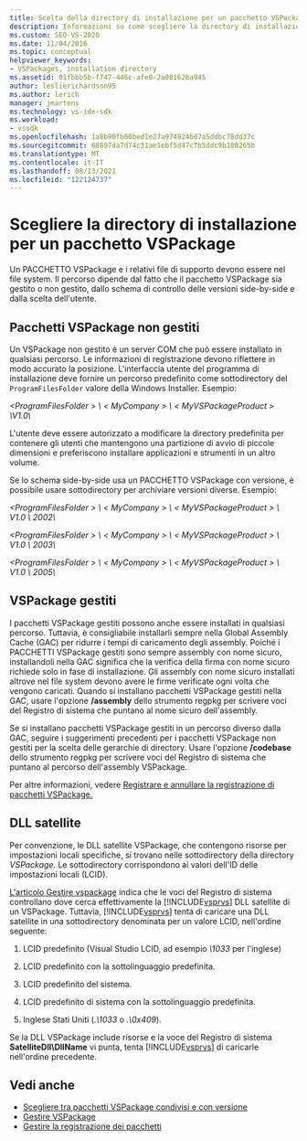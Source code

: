 ```yaml
---
title: Scelta della directory di installazione per un pacchetto VSPackage | Microsoft Docs
description: Informazioni su come scegliere la directory di installazione per un PACCHETTO VSPackage e i relativi file di supporto, usando fattori quali se è gestito o non gestito.
ms.custom: SEO-VS-2020
ms.date: 11/04/2016
ms.topic: conceptual
helpviewer_keywords:
- VSPackages, installation directory
ms.assetid: 01fbbb5b-f747-446c-afe0-2a081626a945
author: leslierichardson95
ms.author: lerich
manager: jmartens
ms.technology: vs-ide-sdk
ms.workload:
- vssdk
ms.openlocfilehash: 1a8b90fb00bed1e27a974924b07a5ddbc78dd37c
ms.sourcegitcommit: 68897da7d74c31ae1ebf5d47c7b5ddc9b108265b
ms.translationtype: MT
ms.contentlocale: it-IT
ms.lasthandoff: 08/13/2021
ms.locfileid: "122124737"
---
```

# <a name="choose-the-installation-directory-for-a-vspackage"></a>Scegliere la directory di installazione per un pacchetto VSPackage
Un PACCHETTO VSPackage e i relativi file di supporto devono essere nel file system. Il percorso dipende dal fatto che il pacchetto VSPackage sia gestito o non gestito, dallo schema di controllo delle versioni side-by-side e dalla scelta dell'utente.

## <a name="unmanaged-vspackages"></a>Pacchetti VSPackage non gestiti
 Un VSPackage non gestito è un server COM che può essere installato in qualsiasi percorso. Le informazioni di registrazione devono riflettere in modo accurato la posizione. L'interfaccia utente del programma di installazione deve fornire un percorso predefinito come sottodirectory del `ProgramFilesFolder` valore della Windows Installer. Esempio:

*&lt;ProgramFilesFolder &gt; \\ &lt; MyCompany &gt; \\ &lt; MyVSPackageProduct &gt; \V1.0\\*

 L'utente deve essere autorizzato a modificare la directory predefinita per contenere gli utenti che mantengono una partizione di avvio di piccole dimensioni e preferiscono installare applicazioni e strumenti in un altro volume.

 Se lo schema side-by-side usa un PACCHETTO VSPackage con versione, è possibile usare sottodirectory per archiviare versioni diverse. Esempio:

 *&lt;ProgramFilesFolder &gt; \\ &lt; MyCompany &gt; \\ &lt; MyVSPackageProduct &gt; \\ V1.0 \\ 2002\\*

 *&lt;ProgramFilesFolder &gt; \\ &lt; MyCompany &gt; \\ &lt; MyVSPackageProduct &gt; \\ V1.0 \\ 2003\\*

 *&lt;ProgramFilesFolder &gt; \\ &lt; MyCompany &gt; \\ &lt; MyVSPackageProduct &gt; \\ V1.0 \\ 2005\\*

## <a name="managed-vspackages"></a>VSPackage gestiti
 I pacchetti VSPackage gestiti possono anche essere installati in qualsiasi percorso. Tuttavia, è consigliabile installarli sempre nella Global Assembly Cache (GAC) per ridurre i tempi di caricamento degli assembly. Poiché i PACCHETTI VSPackage gestiti sono sempre assembly con nome sicuro, installandoli nella GAC significa che la verifica della firma con nome sicuro richiede solo in fase di installazione. Gli assembly con nome sicuro installati altrove nel file system devono avere le firme verificate ogni volta che vengono caricati. Quando si installano pacchetti VSPackage gestiti nella GAC, usare l'opzione **/assembly** dello strumento regpkg per scrivere voci del Registro di sistema che puntano al nome sicuro dell'assembly.

 Se si installano pacchetti VSPackage gestiti in un percorso diverso dalla GAC, seguire i suggerimenti precedenti per i pacchetti VSPackage non gestiti per la scelta delle gerarchie di directory. Usare l'opzione **/codebase** dello strumento regpkg per scrivere voci del Registro di sistema che puntano al percorso dell'assembly VSPackage.

 Per altre informazioni, vedere [Registrare e annullare la registrazione di pacchetti VSPackage.](../../extensibility/registering-and-unregistering-vspackages.md)

## <a name="satellite-dlls"></a>DLL satellite
 Per convenzione, le DLL satellite VSPackage, che contengono risorse per impostazioni locali specifiche, si trovano nelle sottodirectory della directory *VSPackage.* Le sottodirectory corrispondono ai valori dell'ID delle impostazioni locali (LCID).

 [L'articolo Gestire vspackage](../../extensibility/managing-vspackages.md) indica che le voci del Registro di sistema controllano dove cerca effettivamente la [!INCLUDE[vsprvs](../../code-quality/includes/vsprvs_md.md)] DLL satellite di un VSPackage. Tuttavia, [!INCLUDE[vsprvs](../../code-quality/includes/vsprvs_md.md)] tenta di caricare una DLL satellite in una sottodirectory denominata per un valore LCID, nell'ordine seguente:

1. LCID predefinito (Visual Studio LCID, ad esempio *\1033* per l'inglese)

2. LCID predefinito con la sottolinguaggio predefinita.

3. LCID predefinito del sistema.

4. LCID predefinito di sistema con la sottolinguaggio predefinita.

5. Inglese Stati Uniti (*.\1033* o *.\0x409*).

Se la DLL VSPackage include risorse e la voce del Registro di sistema **SatelliteDll\DllName** vi punta, tenta [!INCLUDE[vsprvs](../../code-quality/includes/vsprvs_md.md)] di caricarle nell'ordine precedente.

## <a name="see-also"></a>Vedi anche
- [Scegliere tra pacchetti VSPackage condivisi e con versione](../../extensibility/choosing-between-shared-and-versioned-vspackages.md)
- [Gestire VSPackage](../../extensibility/managing-vspackages.md)
- [Gestire la registrazione dei pacchetti](/previous-versions/bb166783(v=vs.100))
